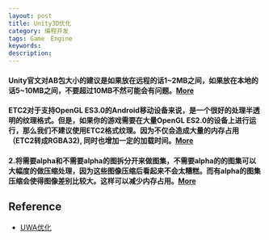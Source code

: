 ```yaml
---
layout: post
title: Unity3D优化
category: 编程开发
tags: Game　Engine
keywords: 
description: 
---
```


#### Unity官文对AB包大小的建议是如果放在远程的话1~2MB之间，如果放在本地的话5~10MB之间，不要超过10MB不然可能会有问题。[More](https://sunweizhe.cn/2020/05/21/%E7%BB%86%E8%AF%B4Unity%E4%B8%AD%E7%9A%84Asset/)


#### ETC2对于支持OpenGL ES3.0的Android移动设备来说，是一个很好的处理半透明的纹理格式。但是，如果你的游戏需要在大量OpenGL ES2.0的设备上进行运行，那么我们不建议使用ETC2格式纹理。因为不仅会造成大量的内存占用（ETC2转成RGBA32), 同时也增加一定的加载时间。[More](https://xinzhuzi.github.io/2020/05/08/Unity/Optimize/UWA%E4%BC%98%E5%8C%96/)


#### 2.将需要alpha和不需要alpha的图拆分开来做图集，不需要alpha的的图集可以大幅度的做压缩处理，因为这些图像压缩后看起来不会太糟糕。而有alpha的图集压缩会使得图像差别比较大。这样可以减少内存占用。[More](https://www.jianshu.com/p/1e58e995c1f8)

## Reference

* [UWA优化](https://xinzhuzi.github.io/2020/05/08/Unity/Optimize/UWA%E4%BC%98%E5%8C%96/)